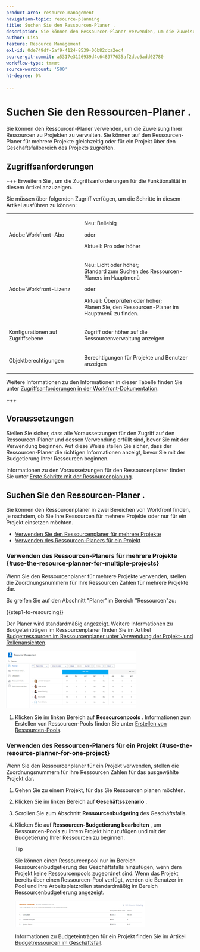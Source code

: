 ```yaml
---
product-area: resource-management
navigation-topic: resource-planning
title: Suchen Sie den Ressourcen-Planer .
description: Sie können den Ressourcen-Planer verwenden, um die Zuweisung Ihrer Ressourcen zu Projekten zu verwalten. Sie können auf den Ressourcen-Planer für mehrere Projekte gleichzeitig oder für ein Projekt über den Geschäftsfallbereich des Projekts zugreifen.
author: Lisa
feature: Resource Management
exl-id: 0de749df-5af9-4124-8539-06b82dca2ec4
source-git-commit: a5317e3126939d4c648977635af2dbc6add02780
workflow-type: tm+mt
source-wordcount: '500'
ht-degree: 0%

---
```


# Suchen Sie den Ressourcen-Planer .

<!--
<p data-mc-conditions="QuicksilverOrClassic.Draft mode">(This came off this article: draft that content in the article when this comes live: /Content/Resource Mgmt/Resource Planning/get-started-resource-planner.html)</p>
-->

Sie können den Ressourcen-Planer verwenden, um die Zuweisung Ihrer Ressourcen zu Projekten zu verwalten. Sie können auf den Ressourcen-Planer für mehrere Projekte gleichzeitig oder für ein Projekt über den Geschäftsfallbereich des Projekts zugreifen.

## Zugriffsanforderungen

+++ Erweitern Sie , um die Zugriffsanforderungen für die Funktionalität in diesem Artikel anzuzeigen.

Sie müssen über folgenden Zugriff verfügen, um die Schritte in diesem Artikel ausführen zu können:

<table style="table-layout:auto"> 
 <col> 
 <col> 
 <tbody> 
  <tr> 
   <td role="rowheader">Adobe Workfront-Abo</td> 
   <td><p>Neu: Beliebig</p>
       <p>oder</p>
       <p>Aktuell: Pro oder höher</p> </td> 
  </tr> 
  <tr> 
   <td role="rowheader">Adobe Workfront-Lizenz</td> 
   <td><p>Neu: Licht oder höher;</br>
          Standard zum Suchen des Ressourcen-Planers im Hauptmenü</p>
       <p>oder</p>
       <p>Aktuell: Überprüfen oder höher;</br>
       Planen Sie, den Ressourcen-Planer im Hauptmenü zu finden.</p></td>
  </tr> 
  <tr> 
   <td role="rowheader">Konfigurationen auf Zugriffsebene</td> 
   <td> <p>Zugriff oder höher auf die Ressourcenverwaltung anzeigen</p> </td> 
  </tr> 
  <tr> 
   <td role="rowheader">Objektberechtigungen</td> 
   <td> <p>Berechtigungen für Projekte und Benutzer anzeigen </p> </td> 
  </tr> 
 </tbody> 
</table>

Weitere Informationen zu den Informationen in dieser Tabelle finden Sie unter [Zugriffsanforderungen in der Workfront-Dokumentation](/help/quicksilver/administration-and-setup/add-users/access-levels-and-object-permissions/access-level-requirements-in-documentation.md).

+++

## Voraussetzungen

Stellen Sie sicher, dass alle Voraussetzungen für den Zugriff auf den Ressourcen-Planer und dessen Verwendung erfüllt sind, bevor Sie mit der Verwendung beginnen. Auf diese Weise stellen Sie sicher, dass der Ressourcen-Planer die richtigen Informationen anzeigt, bevor Sie mit der Budgetierung Ihrer Ressourcen beginnen.

Informationen zu den Voraussetzungen für den Ressourcenplaner finden Sie unter [Erste Schritte mit der Ressourcenplanung](../../resource-mgmt/resource-planning/get-started-resource-planning.md).

## Suchen Sie den Ressourcen-Planer .

<!--
<p data-mc-conditions="QuicksilverOrClassic.Draft mode">(this was moved from the get-started-resource-planner article)</p>
-->

Sie können den Ressourcenplaner in zwei Bereichen von Workfront finden, je nachdem, ob Sie Ihre Ressourcen für mehrere Projekte oder nur für ein Projekt einsetzen möchten.

* [Verwenden Sie den Ressourcenplaner für mehrere Projekte](#use-the-resource-planner-for-multiple-projects)
* [Verwenden des Ressourcen-Planers für ein Projekt](#use-the-resource-planner-for-one-project)

### Verwenden des Ressourcen-Planers für mehrere Projekte {#use-the-resource-planner-for-multiple-projects}

Wenn Sie den Ressourcenplaner für mehrere Projekte verwenden, stellen die Zuordnungsnummern für Ihre Ressourcen Zahlen für mehrere Projekte dar.

So greifen Sie auf den Abschnitt &quot;Planer&quot;im Bereich &quot;Ressourcen&quot;zu:

{{step1-to-resourcing}}

Der Planer wird standardmäßig angezeigt.  Weitere Informationen zu Budgeteinträgen im Ressourcenplaner finden Sie im Artikel [Budgetressourcen im Ressourcenplaner unter Verwendung der Projekt- und Rollenansichten](../../resource-mgmt/resource-planning/budget-resources-project-role-views-resource-planner.md).

![](assets/qs-resource-management-area-with-planner-as-default-350x152.png)

1. Klicken Sie im linken Bereich auf **Ressourcenpools** .
Informationen zum Erstellen von Ressourcen-Pools finden Sie unter [Erstellen von Ressourcen-Pools](../../resource-mgmt/resource-planning/resource-pools/create-resource-pools.md).

### Verwenden des Ressourcen-Planers für ein Projekt {#use-the-resource-planner-for-one-project}

Wenn Sie den Ressourcenplaner für ein Projekt verwenden, stellen die Zuordnungsnummern für Ihre Ressourcen Zahlen für das ausgewählte Projekt dar.

1. Gehen Sie zu einem Projekt, für das Sie Ressourcen planen möchten.
1. Klicken Sie im linken Bereich auf **Geschäftsszenario** .
1. Scrollen Sie zum Abschnitt **Ressourcenbudgeting** des Geschäftsfalls.
1. Klicken Sie auf **Ressourcen-Budgetierung bearbeiten** , um Ressourcen-Pools zu Ihrem Projekt hinzuzufügen und mit der Budgetierung Ihrer Ressourcen zu beginnen.

   >[!TIP]
   >
   >Sie können einen Ressourcenpool nur im Bereich Ressourcenbudgetierung des Geschäftsfalls hinzufügen, wenn dem Projekt keine Ressourcenpools zugeordnet sind. Wenn das Projekt bereits über einen Ressourcen-Pool verfügt, werden die Benutzer im Pool und ihre Arbeitsplatzrollen standardmäßig im Bereich Ressourcenbudgetierung angezeigt.

   ![](assets/resource-budgeting-area-on-project-350x70.png)

   Informationen zu Budgeteinträgen für ein Projekt finden Sie im Artikel [Budgetressourcen im Geschäftsfall](../../manage-work/projects/define-a-business-case/budget-resources-in-business-case.md).
